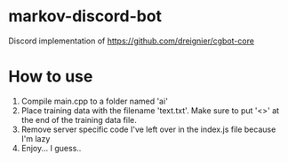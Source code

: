 # markov-discord-bot
Discord implementation of https://github.com/dreignier/cgbot-core 
# How to use
1. Compile main.cpp to a folder named 'ai'
2. Place training data with the filename 'text.txt'. Make sure to put '<<EOF>>' at the end of the training data file.
3. Remove server specific code I've left over in the index.js file because I'm lazy
4. Enjoy... I guess..
